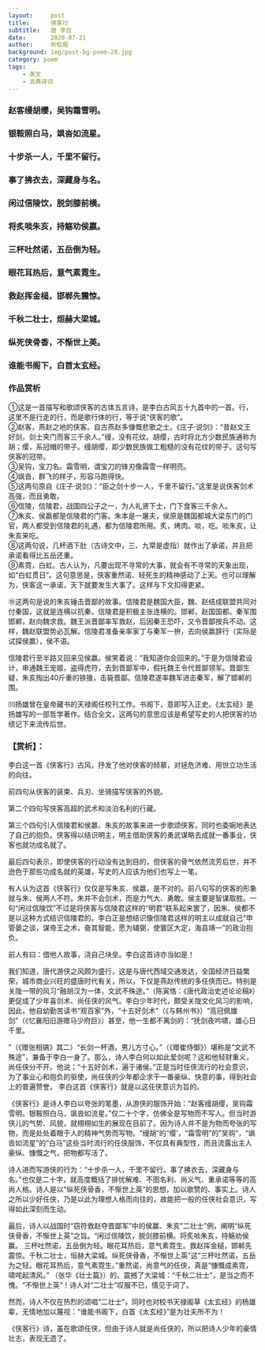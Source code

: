 ```yaml
---
layout:     post
title:      侠客行
subtitle:   唐 李白
date:       2020-07-21
author:     听松阁
background: img/post-bg-poem-28.jpg
category: poem
tags:
    - 美文
    - 古典诗词
---
```



### 赵客缦胡缨，吴钩霜雪明。
### 银鞍照白马，飒沓如流星。
### 十步杀一人，千里不留行。
### 事了拂衣去，深藏身与名。
### 闲过信陵饮，脱剑膝前横。
### 将炙啖朱亥，持觞劝侯嬴。
### 三杯吐然诺，五岳倒为轻。
### 眼花耳热后，意气素霓生。
### 救赵挥金槌，邯郸先震惊。
### 千秋二壮士，烜赫大梁城。
### 纵死侠骨香，不惭世上英。
### 谁能书阁下，白首太玄经。


### 作品赏析
①这是一首描写和歌颂侠客的古体五言诗，是李白古风五十九首中的一首。行，这里不是行走的行，而是歌行体的行，等于说“侠客的歌”。<br>
②赵客，燕赵之地的侠客。自古燕赵多慷慨悲歌之士。《庄子·说剑》：“昔赵文王好剑，剑士夹门而客三千余人。”缦，没有花纹。胡缨，古时将北方少数民族通称为胡；缨，系冠帽的带子。缦胡缨，即少数民族做工粗糙的没有花纹的带子。这句写侠客的冠带。<br>
③吴钩，宝刀名。霜雪明，谓宝刀的锋刃像霜雪一样明亮。<br>
④飒沓，群飞的样子，形容马跑得快。<br>
⑤这两句原自《庄子·说剑》：“臣之剑十步一人，千里不留行。”这里是说侠客剑术高强，而且勇敢。<br>
⑥信陵，信陵君，战国四公子之一，为人礼贤下士，门下食客三千余人。<br>
⑦朱亥、侯嬴都是信陵君的门客。朱本是一屠夫，侯原是魏国都城大梁东门的门官，两人都受到信陵君的礼遇，都为信陵君所用。炙，烤肉。啖，吃。啖朱亥，让朱亥来吃。<br>
⑧这两句说，几杯酒下肚（古诗文中，三、九常是虚指）就作出了承诺，并且把承诺看得比五岳还重。<br>
⑨素霓，白虹。古人认为，凡要出现不寻常的大事，就会有不寻常的天象出现，如“白虹贯日”。这句意思是，侠客重然诺、轻死生的精神感动了上天。也可以理解为，侠客这一承诺，天下就要发生大事了。这样与下文扣得更紧。<br>


⑩这两句是说的朱亥锤击晋鄙的故事。信陵君是魏国大臣，魏、赵结成联盟共同对付秦国，这就是连横以抗秦。信陵君是积极主张连横的。邯郸，赵国国都。秦军围邯郸，赵向魏求救。魏王派晋鄙率军救赵，后因秦王恐吓，又令晋鄙按兵不动。这样，魏赵联盟势必瓦解。信陵君准备亲率家丁与秦军一拚，去向侯嬴辞行（实际是试探侯嬴），侯不语。

信陵君行至半路又回来见侯嬴。侯笑着说：“我知道你会回来的。”于是为信陵君设计，串通魏王宠姬，盗得虎符，去到晋鄙军中，假托魏王令代晋鄙领军。晋鄙生疑，朱亥掏出40斤重的铁锥，击毙晋鄙。信陵君遂率魏军进击秦军，解了邯郸的围。

⑾扬雄曾在皇帝藏书的天禄阁任校刊工作。书阁下，意即写入正史。《太玄经》是扬雄写的一部哲学著作。结合全文，这两句的意思应该是希望写史的人把侠客的功绩记下来流传后世。


### 【赏析】：

李白这一首《侠客行》古风，抒发了他对侠客的倾慕，对拯危济难、用世立功生活的向往。

前四句从侠客的装束、兵刃、坐骑描写侠客的外貌。

第二个四句写侠客高超的武术和淡泊名利的行藏。

第三个四句引入信陵君和侯嬴、朱亥的故事来进一步歌颂侠客，同时也委婉地表达了自己的抱负。侠客得以结识明主，明主借助侠客的勇武谋略去成就一番事业，侠客也就功成名就了。

最后四句表示，即使侠客的行动没有达到目的，但侠客的骨气依然流芳后世，并不逊色于那些功成名就的英雄，写史的人应该为他们也写上一笔。

有人认为这首《侠客行》仅仅是写朱亥、侯嬴，是不对的。前八句写的侠客的形象就与朱、侯两人不符。朱并不会剑术，而是力气大、勇敢。侯主要是智谋取胜。一句“闲过信陵饮”不过是将侠客与信陵君这样的“明君”联系起来罢了，因朱、侯都不是以这种方式结识信陵君的。李白正是想结识像信陵君这样的明主以成就自己“申管晏之谈，谋帝王之术，奋其智能，愿为辅弼，使寰区大定，海县靖一”的政治抱负。

前人有曰：借他人故事，浇自己块垒。李白这首诗亦当如是！



我们知道，唐代游侠之风颇为盛行，这是与唐代西域交通发达，全国经济日益繁荣，城市商业兴旺的盛唐时代有关，所以，下仅是燕赵传统的多任侠而已。特别是关陇一带的风习“融胡汉为一体，文武不殊途。”（陈寅恪：《唐代政治史述论论稿》）更促成了少年喜剑术、尚任侠的风气。李白少年时代，颇受关陇文化风习的影响，因此，他自幼勤苦读书“观百家”外，“十五好剑术”（《与韩州书》）“高冠佩雄剑”（《忆襄阳旧游赠马少府巨》）甚至，他一生都不离剑的：“抚剑夜吟啸，雄心日千里。

”（《赠张相镐》其二）“长剑一杯酒，男儿方寸心。”（《赠崔侍御》）堪称是“文武不殊途”，兼备于李白一身了。那么，诗人李白何以如此爱剑呢？这和他轻财重义，尚任侠分不开。他说；“十五好剑术，遍于诸侯。”正是当时任侠流行的社会意识，为了事业心和抱负的驱使，尚任侠的少年都企求干一番豪纵、快意的事，得到社会上的普遍赞誉。
李白这首《侠客行》就是以这任侠意识为旨的。

《侠客行》是诗人李白以夸张的笔墨，从游侠的服饰开始：“赵客缦胡缨，吴钩霜雪明。银鞍照白马，飒沓如流星。”仅二十个字，仿佛全是写物而不写人。但当时游侠儿的气势、风貌，就栩栩如生的展现在目前了。因为诗人并不是为物而夸张的写物，而是处处着眼于人的精神气势而写物。“缦胡”的“缨’，“霜雪明”的”吴钩”，“飒沓如流星”的“白马”这些当时流行的任侠服饰，不仅具有典型性，而且流露出主人豪纵、慷慨之气，把物都写活了。

诗人进而写游侠的行为：“十步杀一人，千里不留行。事了拂衣去，深藏身与名。”也仅是二十字，就高度概括了排忧解难、不图名利、尚义气、重承诺等等的高尚人格。诗人是以“纵死侠骨香，不惭世上英”的思想，加以歌赞的、事实上。诗人之所以少好任侠，乃是以此为理想人格而向往的，故能把一般的任侠社会意识，写得如此深刻而生动。

最后，诗人以战国时“窃符救赵夺晋鄙军”中的侯赢、朱亥”二壮士”例，阐明“纵死侠骨香，不惭世上英”之旨。“闲过信陵饮，脱剑膝前横。将炙啖朱亥，持觞劝侯赢。
三杯吐然诺，五岳倒为轻。眼花耳热后，意气素霓生。救赵挥金槌，邯郸先震惊。千秋二壮士，恒赫大梁城。纵死侠骨香，不惭世上英”这“三杯吐然诺，五岳为之轻。眼花耳热后，意气素霓生。”重然诺，尚意气的任侠，真是“慷慨成素霓，啸咤起清风。”
（张华《壮士篇》）的。震撼了大梁城：“千秋二壮士”，是当之而不愧。“不惭世上英”！诗人对“二壮士”叹服不已，情见于词了。

然而，诗人不仅在热烈的颂唱“二壮士”，同时也对校书天禄阁草《太玄经》的杨雄辈，无情地加以蔑视：“谁能书阁下，白首《太玄经》”是为壮夫所不为！

《侠客行》诗，虽在歌颂任侠，但由于诗人就是尚任侠的，所以把诗人少年的豪情壮志，表现无遗了。
